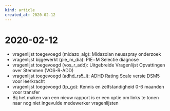 ```yaml
---
kind: article
created_at: 2020-02-12
---
```


# 2020-02-12

* vragenlijst toegevoegd (midazo_alg): Midazolan neusspray onderzoek
* vragenlijst bijgewerkt (pie_m_dia): PIE=M Selectie diagnose
* vragenlijst toegevoegd (vos_r_add): Uitgebreide Vragenlijst Opvattingen over Stemmen (VOS-R-ADD)
* vragenlijst toegevoegd (adhd_rs5_l): ADHD Rating Scale versie DSM5 voor leerkracht
* vragenlijst toegevoegd (tp_go): Kennis en zelfstandigheid 0-6 maanden voor transfer
* Bij het maken van een nieuw rapport is er een optie om links te tonen naar nog niet ingevulde medewerker vragenlijsten